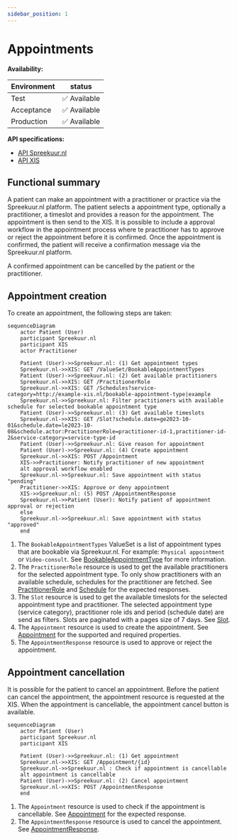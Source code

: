 ```yaml
---
sidebar_position: 1
---
```

# Appointments

**Availability:**

| Environment | status       |
|-------------|--------------|
| Test        | ✅ Available  |
| Acceptance  | ✅ Available  |
| Production  | ✅ Available  |

**API specifications:**
* [API Spreekuur.nl](/openapi/appointment-spreekuur)
* [API XIS](/openapi/chat-xis)

## Functional summary
A patient can make an appointment with a practitioner or practice via the Spreekuur.nl platform. The patient selects a
appointment type, optionally a practitioner, a timeslot and provides a reason for the appointment. The appointment is then
send to the XIS. It is possible to include a approval workflow in the appointment process where te practitioner has to 
approve or reject the appointment before it is confirmed. Once the appointment is confirmed, the patient will receive a 
confirmation message via the Spreekuur.nl platform. 

A confirmed appointment can be cancelled by the patient or the practitioner.

## Appointment creation
To create an appointment, the following steps are taken:
```mermaid
sequenceDiagram
    actor Patient (User)
    participant Spreekuur.nl
    participant XIS
    actor Practitioner

    Patient (User)->>Spreekuur.nl: (1) Get appointment types
    Spreekuur.nl->>XIS: GET /ValueSet/BookableAppointmentTypes
    Patient (User)->>Spreekuur.nl: (2) Get available practitioners
    Spreekuur.nl->>XIS: GET /PractitionerRole
    Spreekuur.nl->>XIS: GET /Schedules?service-category=http://example-xis.nl/bookable-appointment-type|example
    Spreekuur.nl->>Spreekuur.nl: Filter practitioners with available schedule for selected bookable appointment type
    Patient (User)->>Spreekuur.nl: (3) Get available timeslots
    Spreekuur.nl->>XIS: GET /Slot?schedule.date=ge2023-10-01&schedule.date=le2023-10-08&schedule.actor:PractitionerRole=practitioner-id-1,practitioner-id-2&service-category=service-type-id
    Patient (User)->>Spreekuur.nl: Give reason for appointment
    Patient (User)->>Spreekuur.nl: (4) Create appointment
    Spreekuur.nl->>XIS: POST /Appointment
    XIS->>Practitioner: Notify practitioner of new appointment
    alt approval workflow enabled
    Spreekuur.nl->>Spreekuur.nl: Save appointment with status "pending"
    Practitioner->>XIS: Approve or deny appointment
    XIS->>Spreekuur.nl: (5) POST /AppointmentResponse
    Spreekuur.nl->>Patient (User): Notify patient of appointment approval or rejection
    else
    Spreekuur.nl->>Spreekuur.nl: Save appointment with status "approved"
    end
```
1. The `BookableAppointmentTypes` ValueSet is a list of appointment types that are bookable via Spreekuur.nl. For example:
   `Physical appointment` or `Video-consult`. See [BookableAppointmentType](api-xis.mdx#operation/getBookableAppointmentTypes) 
    for more information.
2. The `PractitionerRole` resource is used to get the available practitioners for the selected appointment type. To only
   show practitioners with an available schedule, schedules for the practitioner are fetched. See 
   [PractitionerRole](api-xis.mdx#operation/getPractitionerRoles) and [Schedule](api-xis.mdx#operation/getSchedules) for the expected 
   responses.
3. The `Slot` resource is used to get the available timeslots for the selected appointment type and practitioner. The 
   selected appointment type (service category), practitioner role ids and period (schedule date) are send as filters. 
   Slots are paginated with a pages size of 7 days. See [Slot](api-xis.mdx#operation/getSlots).
4. The `Appointment` resource is used to create the appointment. See [Appointment](api-xis.mdx#operation/createAppointment) for 
   the supported and required properties.
5. The `AppointmentResponse` resource is used to approve or reject the appointment.

## Appointment cancellation
It is possible for the patient to cancel an appointment. Before the patient can cancel the appointment, the appointment 
resource is requested at the XIS. When the appointment is cancellable, the appointment cancel button is available.
```mermaid
sequenceDiagram
    actor Patient (User)
    participant Spreekuur.nl
    participant XIS

    Patient (User)->>Spreekuur.nl: (1) Get appointment
    Spreekuur.nl->>XIS: GET /Appointment/{id}
    Spreekuur.nl->>Spreekuur.nl : Check if appointment is cancellable
    alt appointment is cancellable
    Patient (User)->>Spreekuur.nl: (2) Cancel appointment
    Spreekuur.nl->>XIS: POST /AppointmentResponse
    end
```
1. The `Appointment` resource is used to check if the appointment is cancellable. See 
   [Appointment](api-xis.mdx#operation/searchAppointments) for the expected response.
2. The `AppointmentResponse` resource is used to cancel the appointment. See [AppointmentResponse](api-spreekuur.mdx#operation/createAppointmentResponse).